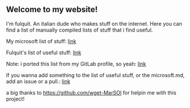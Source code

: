 ## Welcome to my website!

I'm fulquit. An italian dude who makes stuff on the internet. Here you can find a list of manually compiled lists of stuff that i find useful.

My microsoft list of stuff: [link](microsoft.md)

Fulquit's list of useful stuff: [link](useful.md)

Note: i ported this list from my GitLab profile, so yeah: [link](https://gitlab.com/fulquit)

If you wanna add something to the list of useful stuff, or the microsoft.md, add an issue or a pull.: [link](https://github.com/fulquit/fulquit.github.io)

a big thanks to https://github.com/wget-MarSOl for helpin me with this project!
